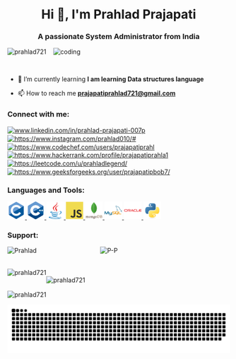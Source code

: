 <h1 align="center">Hi 👋, I'm Prahlad Prajapati</h1>
<h3 align="center">A passionate System Administrator from India</h3>

<img align="right" alt="coding" width="400" src="https://user-images.githubusercontent.com/55389276/140866485-8fb1c876-9a8f-4d6a-98dc-08c4981eaf70.gif" >

<p align="left"> <img src="https://komarev.com/ghpvc/?username=prahlad721&label=Profile%20views&color=0e75b6&style=flat" alt="prahlad721" /> </p>

<p align="left"> <a href="https://twitter.com/" target="blank"><img src="https://img.shields.io/twitter/follow/?logo=twitter&style=for-the-badge" alt="" /></a> </p>

- 🌱 I’m currently learning **I am learning Data structures language**

- 📫 How to reach me **prajapatiprahlad721@gmail.com**

<h3 align="left">Connect with me:</h3>
<p align="left">
<a href="https://linkedin.com/in/www.linkedin.com/in/prahlad-prajapati-007p" target="blank"><img align="center" src="https://raw.githubusercontent.com/rahuldkjain/github-profile-readme-generator/master/src/images/icons/Social/linked-in-alt.svg" alt="www.linkedin.com/in/prahlad-prajapati-007p" height="30" width="40" /></a>
<a href="https://instagram.com/https://www.instagram.com/prahlad010/#" target="blank"><img align="center" src="https://raw.githubusercontent.com/rahuldkjain/github-profile-readme-generator/master/src/images/icons/Social/instagram.svg" alt="https://www.instagram.com/prahlad010/#" height="30" width="40" /></a>
<a href="https://www.codechef.com/users/https://www.codechef.com/users/prajapatiprahl" target="blank"><img align="center" src="https://cdn.jsdelivr.net/npm/simple-icons@3.1.0/icons/codechef.svg" alt="https://www.codechef.com/users/prajapatiprahl" height="30" width="40" /></a>
<a href="https://www.hackerrank.com/https://www.hackerrank.com/profile/prajapatiprahla1" target="blank"><img align="center" src="https://raw.githubusercontent.com/rahuldkjain/github-profile-readme-generator/master/src/images/icons/Social/hackerrank.svg" alt="https://www.hackerrank.com/profile/prajapatiprahla1" height="30" width="40" /></a>
<a href="https://www.leetcode.com/https://leetcode.com/u/prahladlegend/" target="blank"><img align="center" src="https://raw.githubusercontent.com/rahuldkjain/github-profile-readme-generator/master/src/images/icons/Social/leet-code.svg" alt="https://leetcode.com/u/prahladlegend/" height="30" width="40" /></a>
<a href="https://auth.geeksforgeeks.org/user/https://www.geeksforgeeks.org/user/prajapatipbob7/" target="blank"><img align="center" src="https://raw.githubusercontent.com/rahuldkjain/github-profile-readme-generator/master/src/images/icons/Social/geeks-for-geeks.svg" alt="https://www.geeksforgeeks.org/user/prajapatipbob7/" height="30" width="40" /></a>
</p>

<h3 align="left">Languages and Tools:</h3>
<p align="left"> <a href="https://www.cprogramming.com/" target="_blank" rel="noreferrer"> <img src="https://raw.githubusercontent.com/devicons/devicon/master/icons/c/c-original.svg" alt="c" width="40" height="40"/> </a> <a href="https://www.w3schools.com/cpp/" target="_blank" rel="noreferrer"> <img src="https://raw.githubusercontent.com/devicons/devicon/master/icons/cplusplus/cplusplus-original.svg" alt="cplusplus" width="40" height="40"/> </a> <a href="https://www.java.com" target="_blank" rel="noreferrer"> <img src="https://raw.githubusercontent.com/devicons/devicon/master/icons/java/java-original.svg" alt="java" width="40" height="40"/> </a> <a href="https://developer.mozilla.org/en-US/docs/Web/JavaScript" target="_blank" rel="noreferrer"> <img src="https://raw.githubusercontent.com/devicons/devicon/master/icons/javascript/javascript-original.svg" alt="javascript" width="40" height="40"/> </a> <a href="https://www.mongodb.com/" target="_blank" rel="noreferrer"> <img src="https://raw.githubusercontent.com/devicons/devicon/master/icons/mongodb/mongodb-original-wordmark.svg" alt="mongodb" width="40" height="40"/> </a> <a href="https://www.mysql.com/" target="_blank" rel="noreferrer"> <img src="https://raw.githubusercontent.com/devicons/devicon/master/icons/mysql/mysql-original-wordmark.svg" alt="mysql" width="40" height="40"/> </a> <a href="https://www.oracle.com/" target="_blank" rel="noreferrer"> <img src="https://raw.githubusercontent.com/devicons/devicon/master/icons/oracle/oracle-original.svg" alt="oracle" width="40" height="40"/> </a> <a href="https://www.python.org" target="_blank" rel="noreferrer"> <img src="https://raw.githubusercontent.com/devicons/devicon/master/icons/python/python-original.svg" alt="python" width="40" height="40"/> </a> </p>

<h3 align="left">Support:</h3>
<p><a href="https://www.buymeacoffee.com/Prahlad"> <img align="left" src="https://cdn.buymeacoffee.com/buttons/v2/default-yellow.png" height="50" width="210" alt="Prahlad" /></a><a href="https://ko-fi.com/P-P"> <img align="left" src="https://cdn.ko-fi.com/cdn/kofi3.png?v=3" height="50" width="210" alt="P-P" /></a></p><br><br>

<p><img align="left" src="https://github-readme-stats.vercel.app/api/top-langs?username=prahlad721&show_icons=true&locale=en&layout=compact" alt="prahlad721" /></p>

<p>&nbsp;<img align="center" src="https://github-readme-stats.vercel.app/api?username=prahlad721&show_icons=true&locale=en" alt="prahlad721" /></p>

<p><img align="center" src="https://github-readme-streak-stats.herokuapp.com/?user=prahlad721&" alt="prahlad721" /></p>


![snake gif](https://github.com/Prahlad721/Prahlad721/blob/output/github-contribution-grid-snake.svg)
